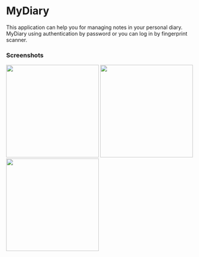 # MyDiary

This application can help you for managing notes in your personal diary. MyDiary using authentication by password or you can log in by fingerprint scanner.





### Screenshots 
<img src="https://user-images.githubusercontent.com/23574179/49683883-6471f200-fad4-11e8-8737-89f87029ad4e.jpg" width=250/> <img src="https://user-images.githubusercontent.com/23574179/49683881-620f9800-fad4-11e8-8b39-4c9ce6d6a103.jpg" width=250/>  <img src="https://user-images.githubusercontent.com/23574179/49683884-65a31f00-fad4-11e8-8a59-585ee1661ee7.jpg" width=250/>


